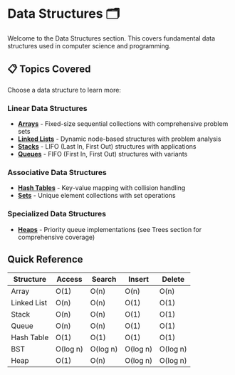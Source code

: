 # Data Structures 🗂️

Welcome to the Data Structures section. This covers fundamental data structures used in computer science and programming.

## 📋 Topics Covered

Choose a data structure to learn more:

### Linear Data Structures

- **[Arrays](arrays/index.md)** - Fixed-size sequential collections with comprehensive problem sets
- **[Linked Lists](linked-lists/index.md)** - Dynamic node-based structures with problem analysis
- **[Stacks](stacks/index.md)** - LIFO (Last In, First Out) structures with applications
- **[Queues](queues/index.md)** - FIFO (First In, First Out) structures with variants

### Associative Data Structures

- **[Hash Tables](hash-tables/index.md)** - Key-value mapping with collision handling
- **[Sets](sets/index.md)** - Unique element collections with set operations

### Specialized Data Structures

- **[Heaps](../trees/heaps.md)** - Priority queue implementations (see Trees section for comprehensive coverage)

## Quick Reference

| Structure | Access | Search | Insert | Delete |
|-----------|--------|--------|--------|--------|
| Array | O(1) | O(n) | O(n) | O(n) |
| Linked List | O(n) | O(n) | O(1) | O(1) |
| Stack | O(n) | O(n) | O(1) | O(1) |
| Queue | O(n) | O(n) | O(1) | O(1) |
| Hash Table | O(1) | O(1) | O(1) | O(1) |
| BST | O(log n) | O(log n) | O(log n) | O(log n) |
| Heap | O(1) | O(n) | O(log n) | O(log n) |
